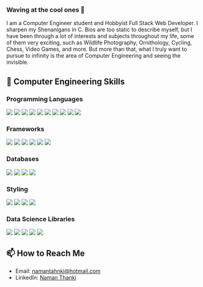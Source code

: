 ### Waving at the cool ones 👋
I am a Computer Engineer student and Hobbyist Full Stack Web Developer. I sharpen my Shenanigans in C. Bios are too static to describe myself, but I have been through a lot of interests and subjects throughout my life, some of them very exciting, such as Wildlife Photography, Ornithology, Cycling, Chess, Video Games, and more. But more than that, what I truly want to pursue to infinity is the area of Computer Engineering and seeing the invisible.

## 💼 Computer Engineering Skills

### Programming Languages
![](https://img.shields.io/badge/Language-C-informational?style=flat&logo=c&logoColor=white&color=6831e0)
![](https://img.shields.io/badge/Language-C++-informational?style=flat&logo=c%2B%2B&logoColor=white&color=6831e0)
![](https://img.shields.io/badge/Language-Java-informational?style=flat&logo=java&logoColor=white&color=6831e0)
![](https://img.shields.io/badge/Language-JavaScript-informational?style=flat&logo=javascript&logoColor=white&color=6831e0)
![](https://img.shields.io/badge/Language-PHP-informational?style=flat&logo=php&logoColor=white&color=6831e0)
![](https://img.shields.io/badge/Language-Python-informational?style=flat&logo=python&logoColor=white&color=6831e0)
![](https://img.shields.io/badge/Language-Dart-informational?style=flat&logo=dart&logoColor=white&color=6831e0)
![](https://img.shields.io/badge/Language-CSharp-informational?style=flat&logo=csharp&logoColor=white&color=6831e0)
![](https://img.shields.io/badge/Script-NodeJS-informational?style=flat&logo=node.js&logoColor=white&color=6831e0)
![](https://img.shields.io/badge/Script-Bash-informational?style=flat&logo=gnu-bash&logoColor=white&color=6831e0)

### Frameworks
![](https://img.shields.io/badge/Framework-React-informational?style=flat&logo=react&logoColor=white&color=6831e0)
![](https://img.shields.io/badge/Framework-Express-informational?style=flat&logo=express&logoColor=white&color=6831e0)
![](https://img.shields.io/badge/Framework-Laravel-informational?style=flat&logo=laravel&logoColor=white&color=6831e0)
![](https://img.shields.io/badge/Framework-.NET-informational?style=flat&logo=dotnet&logoColor=white&color=6831e0)
![](https://img.shields.io/badge/Tools-Next.js-informational?style=flat&logo=next.js&logoColor=white&color=6831e0)
![](https://img.shields.io/badge/Framework-Flutter-informational?style=flat&logo=flutter&logoColor=white&color=6831e0)

### Databases
![](https://img.shields.io/badge/DB-MongoDB-informational?style=flat&logo=mongodb&logoColor=white&color=6831e0)
![](https://img.shields.io/badge/DB-MySQL-informational?style=flat&logo=mysql&logoColor=white&color=6831e0)
![](https://img.shields.io/badge/DB-Oracle-informational?style=flat&logo=oracle&logoColor=white&color=6831e0)
![](https://img.shields.io/badge/DB-PostgreSQL-informational?style=flat&logo=postgresql&logoColor=white&color=6831e0)

### Styling
![](https://img.shields.io/badge/Style-CSS-informational?style=flat&logo=css3&logoColor=white&color=6831e0)
![](https://img.shields.io/badge/Style-Bootstrap-informational?style=flat&logo=bootstrap&logoColor=white&color=6831e0)
![](https://img.shields.io/badge/Style-MaterialUI-informational?style=flat&logo=material-ui&logoColor=white&color=6831e0)
![](https://img.shields.io/badge/Style-AntDesign-informational?style=flat&logo=ant-design&logoColor=white&color=6831e0)

### Data Science Libraries
![](https://img.shields.io/badge/Library-NumPy-informational?style=flat&logo=numpy&logoColor=white&color=6831e0)
![](https://img.shields.io/badge/Library-Pandas-informational?style=flat&logo=pandas&logoColor=white&color=6831e0)
![](https://img.shields.io/badge/Library-ScikitLearn-informational?style=flat&logo=scikit-learn&logoColor=white&color=6831e0)
![](https://img.shields.io/badge/Library-Matplotlib-informational?style=flat&logo=matplotlib&logoColor=white&color=6831e0)
![](https://img.shields.io/badge/Library-Seaborn-informational?style=flat&logo=seaborn&logoColor=white&color=6831e0)

## 📫 How to Reach Me
- Email: [namantahnki@hotmail.com](mailto:namanthanki@hotmail.com)
- LinkedIn: [Naman Thanki](https://www.linkedin.com/in/namanthanki)

